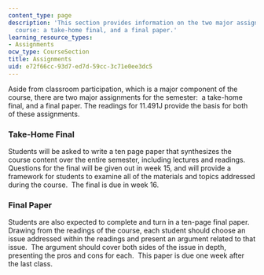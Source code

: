 ```yaml
---
content_type: page
description: 'This section provides information on the two major assignments for the
  course: a take-home final, and a final paper.'
learning_resource_types:
- Assignments
ocw_type: CourseSection
title: Assignments
uid: e72f66cc-93d7-ed7d-59cc-3c71e0ee3dc5
---
```


Aside from classroom participation, which is a major component of the course, there are two major assignments for the semester:  a take-home final, and a final paper. The readings for 11.491J provide the basis for both of these assignments.

### Take-Home Final

Students will be asked to write a ten page paper that synthesizes the course content over the entire semester, including lectures and readings.  Questions for the final will be given out in week 15, and will provide a framework for students to examine all of the materials and topics addressed during the course.  The final is due in week 16.

### Final Paper

Students are also expected to complete and turn in a ten-page final paper. Drawing from the readings of the course, each student should choose an issue addressed within the readings and present an argument related to that issue.  The argument should cover both sides of the issue in depth, presenting the pros and cons for each.  This paper is due one week after the last class.